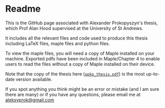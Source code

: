 # Readme

This is the GitHub page associated with Alexander Prokopyszyn's thesis, which Prof Alan Hood supervised at the University of St Andrews.

It includes all the relevant files and code used to produce this thesis including LaTeX files, maple files and python files.

To view the maple files, you will need a copy of Maple installed on your machine. Exported pdfs have been included in Maple/Chapter 4 to enable users to read the files without a copy of Maple installed on their device.

Note that the copy of the thesis here ([`apkp_thesis.pdf`]([https://github.com/aleksyprok/apkp_thesis/blob/main/apkp_thesis.pdf)) is the most up-to-date version available.

If you spot anything you think might be an error or mistake (and I am sure there are many) or if you have any questions, please email me at aleksyprok@gmail.com
